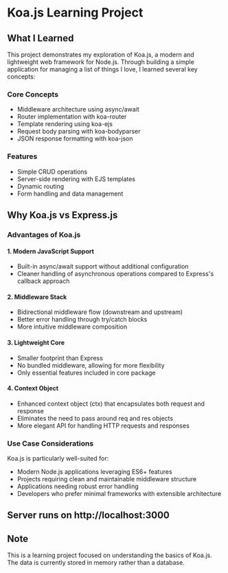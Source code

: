 # Koa.js Learning Project

## What I Learned
This project demonstrates my exploration of Koa.js, a modern and lightweight web framework for Node.js. Through building a simple application for managing a list of things I love, I learned several key concepts:

### Core Concepts
* Middleware architecture using async/await
* Router implementation with koa-router
* Template rendering using koa-ejs
* Request body parsing with koa-bodyparser
* JSON response formatting with koa-json

### Features
* Simple CRUD operations
* Server-side rendering with EJS templates
* Dynamic routing
* Form handling and data management

## Why Koa.js vs Express.js
### Advantages of Koa.js

#### 1. Modern JavaScript Support
* Built-in async/await support without additional configuration
* Cleaner handling of asynchronous operations compared to Express's callback approach

#### 2. Middleware Stack
* Bidirectional middleware flow (downstream and upstream)
* Better error handling through try/catch blocks
* More intuitive middleware composition

#### 3. Lightweight Core
* Smaller footprint than Express
* No bundled middleware, allowing for more flexibility
* Only essential features included in core package

#### 4. Context Object
* Enhanced context object (ctx) that encapsulates both request and response
* Eliminates the need to pass around req and res objects
* More elegant API for handling HTTP requests and responses

### Use Case Considerations

Koa.js is particularly well-suited for:
* Modern Node.js applications leveraging ES6+ features
* Projects requiring clean and maintainable middleware structure
* Applications needing robust error handling
* Developers who prefer minimal frameworks with extensible architecture

## Server runs on http://localhost:3000

## Note
This is a learning project focused on understanding the basics of Koa.js. The data is currently stored in memory rather than a database.